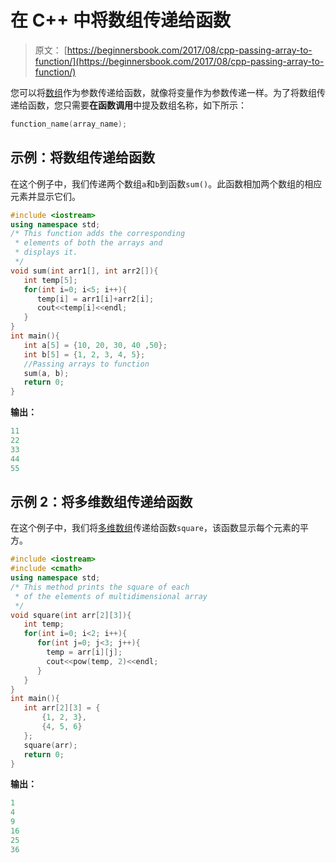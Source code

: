 # 在 C++ 中将数组传递给函数

> 原文： [https://beginnersbook.com/2017/08/cpp-passing-array-to-function/](https://beginnersbook.com/2017/08/cpp-passing-array-to-function/)

您可以将[数组](https://beginnersbook.com/2017/08/cpp-arrays/)作为参数传递给函数，就像将变量作为参数传递一样。为了将数组传递给函数，您只需要**在函数调用**中提及数组名称，如下所示：

```cpp
function_name(array_name);
```

## 示例：将数组传递给函数

在这个例子中，我们传递两个数组`a`和`b`到函数`sum()`。此函数相加两个数组的相应元素并显示它们。

```cpp
#include <iostream>
using namespace std;
/* This function adds the corresponding
 * elements of both the arrays and
 * displays it.
 */
void sum(int arr1[], int arr2[]){
   int temp[5];
   for(int i=0; i<5; i++){
      temp[i] = arr1[i]+arr2[i];
      cout<<temp[i]<<endl;
   }
}
int main(){
   int a[5] = {10, 20, 30, 40 ,50};
   int b[5] = {1, 2, 3, 4, 5};
   //Passing arrays to function
   sum(a, b);
   return 0;
}
```

**输出：**

```cpp
11
22
33
44
55
```

## 示例 2：将多维数组传递给函数

在这个例子中，我们将[多维数组](https://beginnersbook.com/2017/08/cpp-multidimensional-arrays/)传递给函数`square`，该函数显示每个元素的平方。

```cpp
#include <iostream>
#include <cmath>
using namespace std;
/* This method prints the square of each
 * of the elements of multidimensional array
 */
void square(int arr[2][3]){
   int temp;
   for(int i=0; i<2; i++){
      for(int j=0; j<3; j++){
        temp = arr[i][j];
        cout<<pow(temp, 2)<<endl;
      }
   }
}
int main(){
   int arr[2][3] = { 
       {1, 2, 3},
       {4, 5, 6}
   };
   square(arr);
   return 0;
}
```

**输出：**

```cpp
1
4
9
16
25
36

```